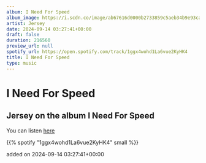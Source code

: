 ```yaml
---
album: I Need For Speed
album_image: https://i.scdn.co/image/ab67616d0000b2733859c5aeb34b9e93cac02a42
artist: Jersey
date: 2024-09-14 03:27:41+00:00
draft: false
duration: 216560
preview_url: null
spotify_url: https://open.spotify.com/track/1ggx4wohd1La6vue2KyHK4
title: I Need For Speed
type: music
---
```



# I Need For Speed

## Jersey on the album I Need For Speed

You can listen [here](https://open.spotify.com/track/1ggx4wohd1La6vue2KyHK4)

{{% spotify "1ggx4wohd1La6vue2KyHK4" small %}}

added on 2024-09-14 03:27:41+00:00
